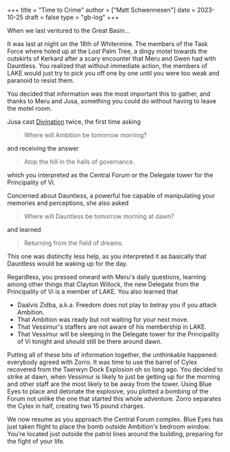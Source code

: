 +++
title = "Time to Crime"
author = ["Matt Schwennesen"]
date = 2023-10-25
draft = false
type = "gb-log"
+++

When we last ventured to the Great Basin...

It was last at night on the 18th of Whitermire. The members of the Task Force
where holed up at the Lost Palm Tree, a dingy motel towards the outskirts of
Kerkard after a scary encounter that Meru and Gwen had with Dauntless. You
realized that without immediate action, the members of LAKE would just try to
pick you off one by one until you were too weak and paranoid to resist them.

You decided that information was the most important this to gather, and thanks
to Meru and Jusa, something you could do without having to leave the motel room.

Jusa cast [Divination](https://aonprd.com/SpellDisplay.aspx?ItemName=Divination) twice, the first time asking

> Where will Ambition be tomorrow morning?

and receiving the answer

> Atop the hill in the halls of governance.

which you interpreted as the Central Forum or the Delegate tower for the
Principality of Vi.

Concerned about Dauntless, a powerful foe capable of manipulating your memories
and perceptions, she also asked

> Where will Dauntless be tomorrow morning at dawn?

and learned

> Returning from the field of dreams.

This one was distinctly less help, as you interpreted it as basically that
Dauntless would be waking up for the day.

Regardless, you pressed onward with Meru's daily questions, learning among other
things that Clayton Willock, the new Delegate from the Principality of Vi is a
member of LAKE. You also learned that

-   Daalvis Zidba, a.k.a. Freedom does not play to betray you if you attack
    Ambition.
-   That Ambition was ready but not waiting for your next move.
-   That Vessimur's staffers are not aware of his membership in LAKE.
-   That Vessimur will be sleeping in the Delegate tower for the Principality of
    Vi tonight and should still be there around dawn.

Putting all of these bits of information together, the unthinkable happened:
everybody agreed with Zorro. It was time to use the barrel of Cylex recovered
from the Taerwyn Dock Explosion oh so long ago. You decided to strike at dawn,
when Vessimur is likely to just be getting up for the morning and other staff
are the most likely to be away from the tower. Using Blue Eyes to place and
detonate the explosive, you plotted a bombing of the Forum not unlike the one
that started this whole adventure. Zorro separates the Cylex in half, creating
two 15 pound charges.

We now resume as you approach the Central Forum complex. Blue Eyes has just
taken flight to place the bomb outside Ambition's bedroom window. You're located
just outside the patrol lines around the building, preparing for the fight of
your life.
